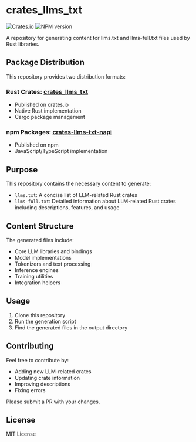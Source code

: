 # crates_llms_txt

[![Crates.io][crates-badge]][crates-url] <a :href="`https://www.npmjs.com/package/crates-llms-txt-napi`" target="_blank"><img src="https://img.shields.io/npm/v/crates-llms-txt-napi?label=npm" alt="NPM version"></a>

[crates-badge]: https://img.shields.io/crates/v/crates_llms_txt
[crates-url]: https://crates.io/crates/crates_llms_txt

A repository for generating content for llms.txt and llms-full.txt files used by Rust libraries.

## Package Distribution

This repository provides two distribution formats:

### Rust Crates: [crates_llms_txt](https://crates.io/crates/crates_llms_txt)

- Published on crates.io
- Native Rust implementation
- Cargo package management

### npm Packages: [crates-llms-txt-napi](https://www.npmjs.com/package/crates-llms-txt-napi)

- Published on npm
- JavaScript/TypeScript implementation

## Purpose

This repository contains the necessary content to generate:

- `llms.txt`: A concise list of LLM-related Rust crates
- `llms-full.txt`: Detailed information about LLM-related Rust crates including descriptions, features, and usage

## Content Structure

The generated files include:

- Core LLM libraries and bindings
- Model implementations
- Tokenizers and text processing
- Inference engines
- Training utilities
- Integration helpers

## Usage

1. Clone this repository
2. Run the generation script
3. Find the generated files in the output directory

## Contributing

Feel free to contribute by:

- Adding new LLM-related crates
- Updating crate information
- Improving descriptions
- Fixing errors

Please submit a PR with your changes.

## License

MIT License
